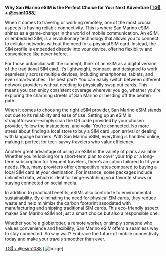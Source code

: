**Why San Marino eSIM is the Perfect Choice for Your Next Adventure [[TG💪+ @esim1088](https://t.me/s/esim1088)]**

When it comes to traveling or working remotely, one of the most crucial aspects is having reliable connectivity. This is where San Marino eSIM shines as a game-changer in the world of mobile communication. An eSIM, or embedded SIM, is a revolutionary technology that allows you to connect to cellular networks without the need for a physical SIM card. Instead, the SIM profile is embedded directly into your device, offering flexibility and convenience like never before.

For those unfamiliar with the concept, think of an eSIM as a digital version of the traditional SIM card. It’s lightweight, compact, and designed to work seamlessly across multiple devices, including smartphones, tablets, and even smartwatches. The best part? You can easily switch between different network providers without needing to physically swap out cards. This means you can enjoy consistent coverage wherever you go, whether you're exploring the charming streets of San Marino or heading off the beaten path.

When it comes to choosing the right eSIM provider, San Marino eSIM stands out due to its reliability and ease of use. Setting up an eSIM is straightforward—simply scan the QR code provided by your chosen provider, follow the instructions, and voila! You’re connected. No more stress about finding a local store to buy a SIM card upon arrival or dealing with language barriers. With San Marino eSIM, everything is handled online, making it perfect for tech-savvy travelers who value efficiency.

Another great advantage of using an eSIM is the variety of plans available. Whether you’re looking for a short-term plan to cover your trip or a long-term subscription for frequent travelers, there’s an option tailored to fit your needs. Plus, many providers offer competitive rates compared to buying a local SIM card at your destination. For instance, some packages include unlimited data, which is ideal for binge-watching your favorite shows or staying connected on social media.

In addition to practical benefits, eSIMs also contribute to environmental sustainability. By eliminating the need for physical SIM cards, they reduce waste and help minimize the carbon footprint associated with manufacturing and shipping traditional SIM cards. This eco-friendly aspect makes San Marino eSIM not just a smart choice but also a responsible one.

Whether you’re a globetrotter, a remote worker, or simply someone who values convenience and flexibility, San Marino eSIM offers a seamless way to stay connected. So why wait? Embrace the future of mobile connectivity today and make your travels smoother than ever. 

[TG💪+ @esim1088](https://t.me/s/esim1088) [![Image](https://i.postimg.cc/Y0z9fWf4/image.png)]